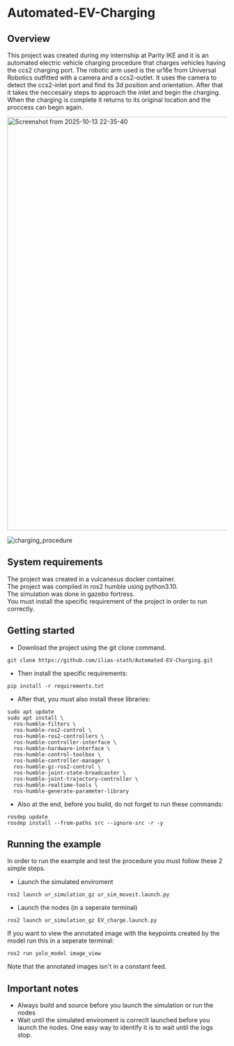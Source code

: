 # Automated-EV-Charging
## Overview
This project was created during my internship at Parity IKE and it is an automated electric vehicle charging procedure that charges vehicles having the ccs2 charging port. 
The robotic arm used is the ur16e from Universal Robotics outfitted with a camera and a ccs2-outlet.
It uses the camera to detect the ccs2-inlet port and find its 3d position and orientation. 
After that it takes the neccesairy steps to approach the inlet and begin the charging.
When the charging is complete it returns to its original location and the proccess can begin again.

<img width="1684" height="948" alt="Screenshot from 2025-10-13 22-35-40" src="https://github.com/user-attachments/assets/fd1f2ccb-93a4-463f-a72f-247dfa0f10b3" />

![charging_procedure](https://github.com/user-attachments/assets/9d590b2d-2743-4ff1-a864-6b38f613ed35)




## System requirements
The project was created in a vulcanexus docker container.<br>
The project was compiled in ros2 humble using python3.10.<br>
The simulation was done in gazebo fortress.<br>
You must install the specific requirement of the project in order to run correctly.

## Getting started
* Download the project using the git clone command.
```
git clone https://github.com/ilias-stath/Automated-EV-Charging.git
```
* Then install the specific requirements:
```
pip install -r requirements.txt
```
* After that, you must also install these libraries:
```
sudo apt update
sudo apt install \
  ros-humble-filters \
  ros-humble-ros2-control \
  ros-humble-ros2-controllers \
  ros-humble-controller-interface \
  ros-humble-hardware-interface \
  ros-humble-control-toolbox \
  ros-humble-controller-manager \
  ros-humble-gz-ros2-control \
  ros-humble-joint-state-broadcaster \
  ros-humble-joint-trajectory-controller \
  ros-humble-realtime-tools \
  ros-humble-generate-parameter-library
```
* Also at the end, before you build, do not forget to run these commands:
```
rosdep update
rosdep install --from-paths src --ignore-src -r -y
```

## Running the example
In order to run the example and test the procedure you must follow these 2 simple steps.<br>

* Launch the simulated enviroment
```
ros2 launch ur_simulation_gz ur_sim_moveit.launch.py
```

* Launch the nodes (in a seperate terminal)
```
ros2 launch ur_simulation_gz EV_charge.launch.py
```

If you want to view the annotated image with the keypoints created by the model run this in a seperate terminal:
```
ros2 run yolo_model image_view
```
Note that the annotated images isn't in a constant feed.

## Important notes

* Always build and source before you launch the simulation or run the nodes
* Wait until the simulated enviroment is correclt launched before you launch the nodes. One easy way to identify it is to wait until the logs stop.

